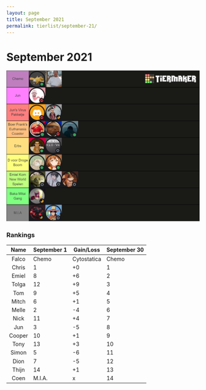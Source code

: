 ```yaml
---
layout: page
title: September 2021
permalink: tierlist/september-21/
---
```


# **September 2021**
![tierlist-sept-21](../images/toxicity-sep-21.png)


### Rankings

| Name | September 1 | Gain/Loss | September 30
|:--------:|--------|-----|--------|
| Falco | Chemo | Cytostatica | Chemo
| Chris | 1 | +0 | 1
| Emiel | 8 | +6 | 2
| Tolga | 12 | +9 | 3
| Tom | 9 | +5 | 4
| Mitch | 6 | +1 | 5
| Melle | 2 | -4 | 6
| Nick | 11 | +4 | 7
| Jun | 3 | -5 | 8
| Cooper | 10 | +1 | 9
| Tony | 13 | +3 | 10
| Simon | 5 | -6 | 11
| Dion | 7 | -5 | 12
| Thijn | 14 | +1 | 13
| Coen | M.I.A. | x | 14

